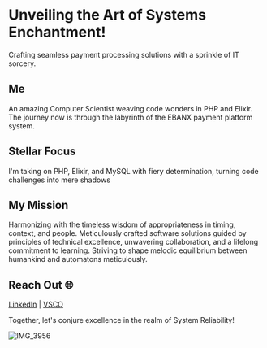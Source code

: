 # Unveiling the Art of Systems Enchantment!

Crafting seamless payment processing solutions with a sprinkle of IT sorcery.

## Me

An amazing Computer Scientist weaving code wonders in PHP and Elixir. The journey now is through the labyrinth of the EBANX payment platform system.

## Stellar Focus

I'm taking on PHP, Elixir, and MySQL with fiery determination, turning code challenges into mere shadows

## My Mission

Harmonizing with the timeless wisdom of appropriateness in timing, context, and people. Meticulously crafted software solutions guided by principles of technical excellence, unwavering collaboration, and a lifelong commitment to learning. Striving to shape melodic equilibrium between humankind and automatons meticulously.

## Reach Out 🌐

[LinkedIn](https://www.linkedin.com/in/felipeshiwu/) | [VSCO](https://vsco.co/mydearcoffeeshop)

Together, let's conjure excellence in the realm of System Reliability!

![IMG_3956](https://github.com/felipeshiwu/felipeshiwu/assets/20672779/0a6808e7-c945-45e1-bf74-a6e9694afcb1)
